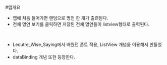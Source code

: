 #앱개요

- 앱에 처음 들어가면 랜덤으로 명언 한 개가 출련된다.
- 전체 명언 보기를 클릭하면 저장된 전체 명언들이 listview형태로 출력된다.


</br>

- Lecutre_Wise_Saying에서 배웠던 
폰트 적용, ListView 개념을 이용해서 만들었다.
- dataBinding 개념 또한 등장한다.
